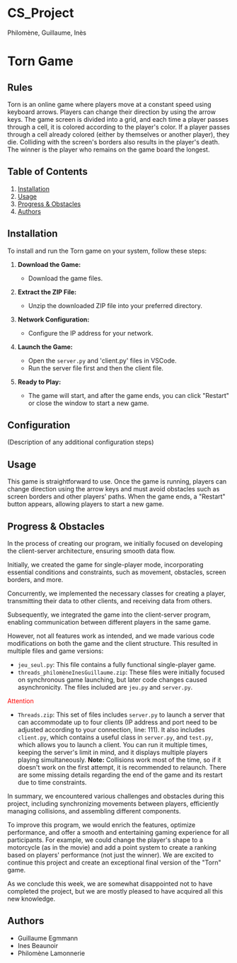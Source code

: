 # CS_Project
Philomène, Guillaume, Inès
# Torn Game

## Rules

Torn is an online game where players move at a constant speed using keyboard arrows. Players can change their direction by using the arrow keys. The game screen is divided into a grid, and each time a player passes through a cell, it is colored according to the player's color. If a player passes through a cell already colored (either by themselves or another player), they die. Colliding with the screen's borders also results in the player's death. The winner is the player who remains on the game board the longest.

## Table of Contents
1. [Installation](#installation)
2. [Usage](#usage)
3. [Progress & Obstacles](#progress--obstacles)
4. [Authors](#authors)

## Installation

To install and run the Torn game on your system, follow these steps:

1. **Download the Game:**
   - Download the game files.

2. **Extract the ZIP File:**
   - Unzip the downloaded ZIP file into your preferred directory.

3. **Network Configuration:**
   - Configure the IP address for your network.

4. **Launch the Game:**
   - Open the `server.py` and 'client.py' files in VSCode.
   - Run the server file first and then the client file.

6. **Ready to Play:**
   - The game will start, and after the game ends, you can click "Restart" or close the window to start a new game.

## Configuration

(Description of any additional configuration steps)

## Usage

This game is straightforward to use. Once the game is running, players can change direction using the arrow keys and must avoid obstacles such as screen borders and other players' paths. When the game ends, a "Restart" button appears, allowing players to start a new game.

## Progress & Obstacles

In the process of creating our program, we initially focused on developing the client-server architecture, ensuring smooth data flow.

Initially, we created the game for single-player mode, incorporating essential conditions and constraints, such as movement, obstacles, screen borders, and more.

Concurrently, we implemented the necessary classes for creating a player, transmitting their data to other clients, and receiving data from others.

Subsequently, we integrated the game into the client-server program, enabling communication between different players in the same game.

However, not all features work as intended, and we made various code modifications on both the game and the client structure. This resulted in multiple files and game versions:

- `jeu_seul.py`: This file contains a fully functional single-player game.
- `threads_philomèneInesGuillaume.zip`: These files were initially focused on synchronous game launching, but later code changes caused asynchronicity. The files included are `jeu.py` and `server.py`.


<span style="color: red;">Attention</span>

  
- `Threads.zip`: This set of files includes `server.py` to launch a server that can accommodate up to four clients (IP address and port need to be adjusted according to your connection, line: 111). It also includes `client.py`, which contains a useful class in `server.py`, and `test.py`, which allows you to launch a client. You can run it multiple times, keeping the server's limit in mind, and it displays multiple players playing simultaneously. **Note:** Collisions work most of the time, so if it doesn't work on the first attempt, it is recommended to relaunch. There are some missing details regarding the end of the game and its restart due to time constraints.





In summary, we encountered various challenges and obstacles during this project, including synchronizing movements between players, efficiently managing collisions, and assembling different components.

To improve this program, we would enrich the features, optimize performance, and offer a smooth and entertaining gaming experience for all participants. For example, we could change the player's shape to a motorcycle (as in the movie) and add a point system to create a ranking based on players' performance (not just the winner). We are excited to continue this project and create an exceptional final version of the "Torn" game.

As we conclude this week, we are somewhat disappointed not to have completed the project, but we are mostly pleased to have acquired all this new knowledge.

## Authors

- Guillaume Egmmann
- Ines Beaunoir
- Philomène Lamonnerie
